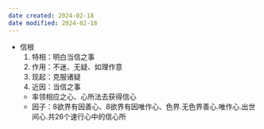 ```yaml
---
date created: 2024-02-18
date modified: 2024-02-18
---
```

- 信根
    1. 特相：明白当信之事
    2. 作用：不迷、无疑、如理作意
    3. 现起：克服诸疑
    4. 近因：当信之事
    - 率领相应之心、心所法去获得信心
    - 因子：8欲界有因善心、8欲界有因唯作心、色界.无色界善心.唯作心.出世间心.共26个速行心中的信心所
